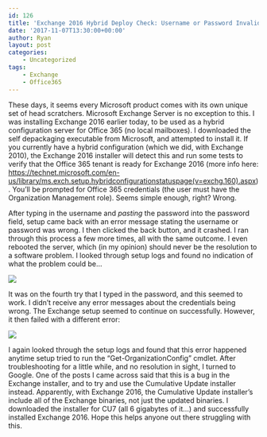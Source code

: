 ```yaml
---
id: 126
title: 'Exchange 2016 Hybrid Deploy Check: Username or Password Invalid'
date: '2017-11-07T13:30:00+00:00'
author: Ryan
layout: post
categories:
    - Uncategorized
tags:
    - Exchange
    - Office365
---
```


These days, it seems every Microsoft product comes with its own unique set of head scratchers. Microsoft Exchange Server is no exception to this. I was installing Exchange 2016 earlier today, to be used as a hybrid configuration server for Office 365 (no local mailboxes). I downloaded the self depackaging executable from Microsoft, and attempted to install it. If you currently have a hybrid configuration (which we did, with Exchange 2010), the Exchange 2016 installer will detect this and run some tests to verify that the Office 365 tenant is ready for Exchange 2016 (more info here: <https://technet.microsoft.com/en-us/library/ms.exch.setup.hybridconfigurationstatuspage(v=exchg.160).aspx>). You’ll be prompted for Office 365 credentials (the user must have the Organization Management role). Seems simple enough, right? Wrong.

After typing in the username and *pasting* the password into the password field, setup came back with an error message stating the username or password was wrong. I then clicked the back button, and it crashed. I ran through this process a few more times, all with the same outcome. I even rebooted the server, which (in my opinion) should never be the resolution to a software problem. I looked through setup logs and found no indication of what the problem could be…

![](https://rnemeth90.github.io/wp-content/uploads/2017/11/2017-11-07_12h57_08.png)

It was on the fourth try that I typed in the password, and this seemed to work. I didn’t receive any error messages about the credentials being wrong. The Exchange setup seemed to continue on successfully. However, it then failed with a different error:

![](https://rnemeth90.github.io/wp-content/uploads/2017/11/2017-11-07_13h12_02.png)

I again looked through the setup logs and found that this error happened anytime setup tried to run the “Get-OrganizationConfig” cmdlet. After troubleshooting for a little while, and no resolution in sight, I turned to Google. One of the posts I came across said that this is a bug in the Exchange installer, and to try and use the Cumulative Update installer instead. Apparently, with Exchange 2016, the Cumulative Update installer’s include all of the Exchange binaries, not just the updated binaries. I downloaded the installer for CU7 (all 6 gigabytes of it…) and successfully installed Exchange 2016. Hope this helps anyone out there struggling with this.